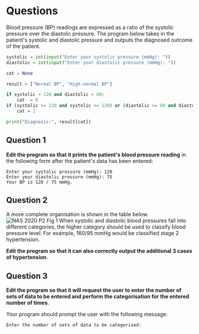 # Questions

Blood pressure (BP) readings are expressed as a ratio of the systolic pressure over the diastolic pressure. The program below takes in the patient's systolic and diastolic pressure and outputs the diagnosed outcome of the patient.

```python
systolic = int(input("Enter your systolic pressure (mmHg): "))
diastolic = int(input("Enter your diastolic pressure (mmHg): "))

cat = None

result = ["Normal BP", "High-normal BP"]

if systolic < 120 and diastolic < 80:
    cat  = 0
if (systolic >= 120 and systolic <= 139) or (diastolic >= 80 and diastolic <= 89):
    cat = 1

print("Diagnosis:", result[cat])
```

## Question 1
**Edit the program so that it prints the patient's blood pressure reading** in the following form after the patient's data has been entered:
```
Enter your systolic pressure (mmHg): 120
Enter your diastolic pressure (mmHg): 75
Your BP is 120 / 75 mmHg.
```

## Question 2
A more complete organisation is shown in the table below.
![NAS 2020 P2 Fig 1](https://imgur.com/a/w25T2UO)
When systolic and diastolic blood pressures fall into different categories, the higher category should be used to classify blood pressure level. For example, 160/95 mmHg would be classified stage 2 hypertension.

**Edit the program so that it can also correctly output the additional 3 cases of hypertension**.

## Question 3
**Edit the program so that it will request the user to enter the number of sets of data to be entered and perform the categorisation for the entered number of times**.

Your program should prompt the user with the following message:
```
Enter the number of sets of data to be categorised: 
```